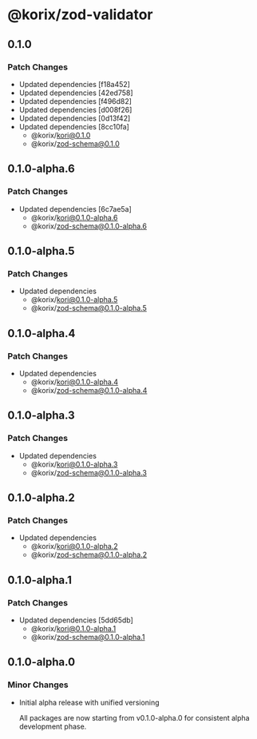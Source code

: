 # @korix/zod-validator

## 0.1.0

### Patch Changes

- Updated dependencies [f18a452]
- Updated dependencies [42ed758]
- Updated dependencies [f496d82]
- Updated dependencies [d008f26]
- Updated dependencies [0d13f42]
- Updated dependencies [8cc10fa]
  - @korix/kori@0.1.0
  - @korix/zod-schema@0.1.0

## 0.1.0-alpha.6

### Patch Changes

- Updated dependencies [6c7ae5a]
  - @korix/kori@0.1.0-alpha.6
  - @korix/zod-schema@0.1.0-alpha.6

## 0.1.0-alpha.5

### Patch Changes

- Updated dependencies
  - @korix/kori@0.1.0-alpha.5
  - @korix/zod-schema@0.1.0-alpha.5

## 0.1.0-alpha.4

### Patch Changes

- Updated dependencies
  - @korix/kori@0.1.0-alpha.4
  - @korix/zod-schema@0.1.0-alpha.4

## 0.1.0-alpha.3

### Patch Changes

- Updated dependencies
  - @korix/kori@0.1.0-alpha.3
  - @korix/zod-schema@0.1.0-alpha.3

## 0.1.0-alpha.2

### Patch Changes

- Updated dependencies
  - @korix/kori@0.1.0-alpha.2
  - @korix/zod-schema@0.1.0-alpha.2

## 0.1.0-alpha.1

### Patch Changes

- Updated dependencies [5dd65db]
  - @korix/kori@0.1.0-alpha.1
  - @korix/zod-schema@0.1.0-alpha.1

## 0.1.0-alpha.0

### Minor Changes

- Initial alpha release with unified versioning

  All packages are now starting from v0.1.0-alpha.0 for consistent alpha development phase.
